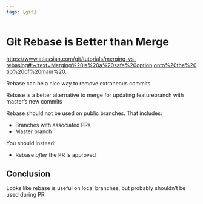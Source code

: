 ```yaml
---
tags: [git]
---
```


# Git Rebase is Better than Merge

https://www.atlassian.com/git/tutorials/merging-vs-rebasing#:~:text=Merging%20is%20a%20safe%20option,onto%20the%20tip%20of%20main%20.

Rebase can be a nice way to remove extraneous commits.

Rebase is a better alternative to merge for updating featurebranch with master’s new commits

Rebase should not be used on public branches. That includes:

- Branches with associated PRs
- Master branch

You should instead:

- Rebase _after_ the PR is approved

## Conclusion

Looks like rebase is useful on local branches, but probably shouldn’t be used during PR
